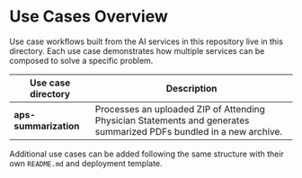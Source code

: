 # Use Cases Overview

Use case workflows built from the AI services in this repository live in this directory. Each use case demonstrates how multiple services can be composed to solve a specific problem.

| Use case directory | Description |
|--------------------|-------------|
| **aps-summarization** | Processes an uploaded ZIP of Attending Physician Statements and generates summarized PDFs bundled in a new archive. |

Additional use cases can be added following the same structure with their own `README.md` and deployment template.

